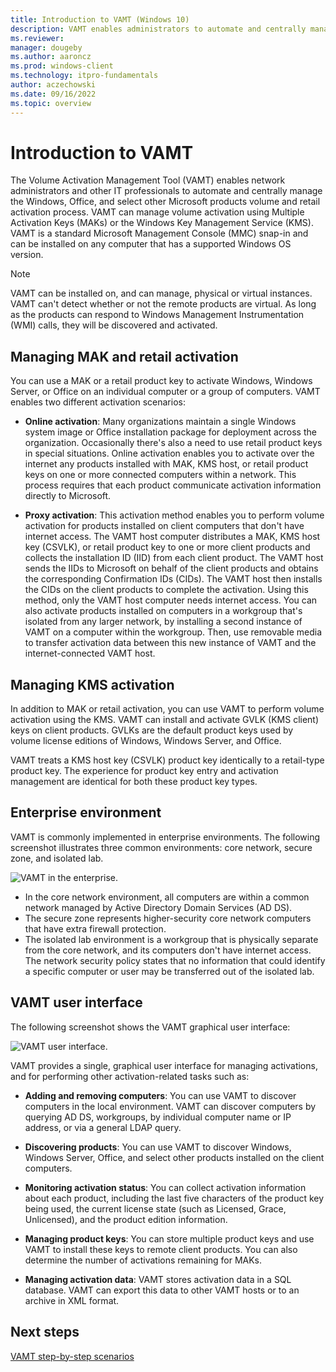 ```yaml
---
title: Introduction to VAMT (Windows 10)
description: VAMT enables administrators to automate and centrally manage the Windows, Microsoft Office, and select other Microsoft products volume and retail activation process.
ms.reviewer: 
manager: dougeby
ms.author: aaroncz
ms.prod: windows-client
ms.technology: itpro-fundamentals
author: aczechowski
ms.date: 09/16/2022
ms.topic: overview
---
```


# Introduction to VAMT

The Volume Activation Management Tool (VAMT) enables network administrators and other IT professionals to automate and centrally manage the Windows, Office, and select other Microsoft products volume and retail activation process. VAMT can manage volume activation using Multiple Activation Keys (MAKs) or the Windows Key Management Service (KMS). VAMT is a standard Microsoft Management Console (MMC) snap-in and can be installed on any computer that has a supported Windows OS version.

> [!NOTE]
> VAMT can be installed on, and can manage, physical or virtual instances. VAMT can't detect whether or not the remote products are virtual. As long as the products can respond to Windows Management Instrumentation (WMI) calls, they will be discovered and activated.

## <a href="" id="bkmk-managingmak"></a>Managing MAK and retail activation

You can use a MAK or a retail product key to activate Windows, Windows Server, or Office on an individual computer or a group of computers. VAMT enables two different activation scenarios:

- **Online activation**: Many organizations maintain a single Windows system image or Office installation package for deployment across the organization. Occasionally there's also a need to use retail product keys in special situations. Online activation enables you to activate over the internet any products installed with MAK, KMS host, or retail product keys on one or more connected computers within a network. This process requires that each product communicate activation information directly to Microsoft.

- **Proxy activation**: This activation method enables you to perform volume activation for products installed on client computers that don't have internet access. The VAMT host computer distributes a MAK, KMS host key (CSVLK), or retail product key to one or more client products and collects the installation ID (IID) from each client product. The VAMT host sends the IIDs to Microsoft on behalf of the client products and obtains the corresponding Confirmation IDs (CIDs). The VAMT host then installs the CIDs on the client products to complete the activation. Using this method, only the VAMT host computer needs internet access. You can also activate products installed on computers in a workgroup that's isolated from any larger network, by installing a second instance of VAMT on a computer within the workgroup. Then, use removable media to transfer activation data between this new instance of VAMT and the internet-connected VAMT host.

## <a href="" id="bkmk-managingkms"></a>Managing KMS activation

In addition to MAK or retail activation, you can use VAMT to perform volume activation using the KMS. VAMT can install and activate GVLK (KMS client) keys on client products. GVLKs are the default product keys used by volume license editions of Windows, Windows Server, and Office.

VAMT treats a KMS host key (CSVLK) product key identically to a retail-type product key. The experience for product key entry and activation management are identical for both these product key types.

## <a href="" id="bkmk-enterpriseenvironment"></a>Enterprise environment

VAMT is commonly implemented in enterprise environments. The following screenshot illustrates three common environments: core network, secure zone, and isolated lab.

![VAMT in the enterprise.](images/dep-win8-l-vamt-image001-enterprise.jpg)

- In the core network environment, all computers are within a common network managed by Active Directory Domain Services (AD DS).
- The secure zone represents higher-security core network computers that have extra firewall protection.
- The isolated lab environment is a workgroup that is physically separate from the core network, and its computers don't have internet access. The network security policy states that no information that could identify a specific computer or user may be transferred out of the isolated lab.

## <a href="" id="bkmk-userinterface"></a>VAMT user interface

The following screenshot shows the VAMT graphical user interface:

![VAMT user interface.](images/vamtuserinterfaceupdated.jpg)

VAMT provides a single, graphical user interface for managing activations, and for performing other activation-related tasks such as:

- **Adding and removing computers**: You can use VAMT to discover computers in the local environment. VAMT can discover computers by querying AD DS, workgroups, by individual computer name or IP address, or via a general LDAP query.

- **Discovering products**: You can use VAMT to discover Windows, Windows Server, Office, and select other products installed on the client computers.

- **Monitoring activation status**: You can collect activation information about each product, including the last five characters of the product key being used, the current license state (such as Licensed, Grace, Unlicensed), and the product edition information.

- **Managing product keys**: You can store multiple product keys and use VAMT to install these keys to remote client products. You can also determine the number of activations remaining for MAKs.

- **Managing activation data**: VAMT stores activation data in a SQL database. VAMT can export this data to other VAMT hosts or to an archive in XML format.

## Next steps

[VAMT step-by-step scenarios](vamt-step-by-step.md)
